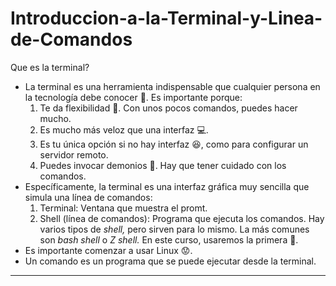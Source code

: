 # Introduccion-a-la-Terminal-y-Linea-de-Comandos

Que es la terminal? 

- La terminal es una herramienta indispensable que cualquier persona en la tecnología debe conocer 👀. Es importante porque:
    1. Te da flexibilidad 📏. Con unos pocos comandos, puedes hacer mucho.
    2. Es mucho más veloz que una interfaz 💻.
    3. Es tu única opción si no hay interfaz 😆, como para configurar un servidor remoto.
    4. Puedes invocar demonios 👿. Hay que tener cuidado con los comandos.
- Específicamente, la terminal es una interfaz gráfica muy sencilla que simula una línea de comandos:
    1. Terminal: Ventana que muestra el promt.
    2. Shell (línea de comandos): Programa que ejecuta los comandos. Hay varios tipos de *shell,* pero sirven para lo mismo. La más comunes son *bash shell* o *Z shell.* En este curso, usaremos la primera 🍎.
- Es importante comenzar a usar Linux 😟.
- Un comando es un programa que se puede ejecutar desde la terminal.

---
